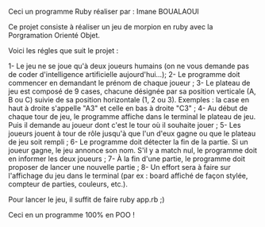 Ceci un programme Ruby réaliser par : Imane BOUALAOUI

Ce projet consiste à réaliser un jeu de morpion en ruby avec la Porgramation Orienté Objet.

Voici les régles que suit le projet :

   1- Le jeu ne se joue qu'à deux joueurs humains (on ne vous demande pas de coder d'intelligence artificielle aujourd'hui…);
   2- Le programme doit commencer en demandant le prénom de chaque joueur ;
   3- Le plateau de jeu est composé de 9 cases, chacune désignée par sa position verticale (A, B ou C) suivie de sa position horizontale (1, 2 ou 3). Exemples : la case en haut à droite s'appelle "A3" et celle en bas à droite "C3" ;
   4- Au début de chaque tour de jeu, le programme affiche dans le terminal le plateau de jeu. Puis il demande au joueur dont c'est le tour où il souhaite jouer ;
   5- Les joueurs jouent à tour de rôle jusqu'à que l'un d'eux gagne ou que le plateau de jeu soit rempli ;
   6- Le programme doit détecter la fin de la partie. Si un joueur gagne, le jeu annonce son nom. S'il y a match nul, le programme doit en informer les deux joueurs ;
   7- À la fin d'une partie, le programme doit proposer de lancer une nouvelle partie ;
   8- Un effort sera à faire sur l'affichage du jeu dans le terminal (par ex : board affiché de façon stylée, compteur de parties, couleurs, etc.).

Pour lancer le jeu, il suffit de faire ruby app.rb ;)

Ceci en un programme 100% en POO !
